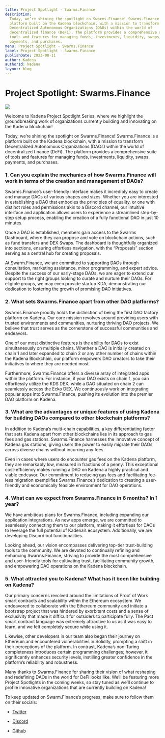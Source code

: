 ```yaml
---
title: Project Spotlight - Swarms.Finance
description:
  Today, we’re shining the spotlight on Swarms.Finance! Swarms.Finance is a
  platform built on the Kadena blockchain, with a mission to transform
  Decentralized Autonomous Organizations (DAOs) within the world of
  decentralized finance (DeFi). The platform provides a comprehensive suite of
  tools and features for managing funds, investments, liquidity, swaps,
  payments, and purchases.
menu: Project Spotlight - Swarms.Finance
label: Project Spotlight - Swarms.Finance
publishDate: 2023-08-11
author: Kadena
authorId: kadena
layout: blog
---
```


# Project Spotlight: Swarms.Finance

![](/assets/blog/2023/1_o2Ry6xVk_GnK-GvZrICtew.webp)

Welcome to Kadena Project Spotlight Series, where we highlight the
groundbreaking work of organizations currently building and innovating on the
Kadena blockchain!

Today, we’re shining the spotlight on Swarms.Finance! Swarms.Finance is a
platform built on the Kadena blockchain, with a mission to transform
Decentralized Autonomous Organizations (DAOs) within the world of decentralized
finance (DeFi). The platform provides a comprehensive suite of tools and
features for managing funds, investments, liquidity, swaps, payments, and
purchases.

### **1. Can you explain the mechanics of how Swarms.Finance will work in terms of the creation and management of DAOs?**

Swarms.Finance’s user-friendly interface makes it incredibly easy to create and
manage DAOs of various shapes and sizes. Whether you are interested in
establishing a DAO that embodies the principles of equality, or one with
distinct roles and permissions akin to a Discord channel, our intuitive
interface and application allows users to experience a streamlined step-by-step
setup process, enabling the creation of a fully functional DAO in just 10
minutes.

Once a DAO is established, members gain access to the Swarms Dashboard, where
they can propose and vote on blockchain actions, such as fund transfers and DEX
Swaps. The dashboard is thoughtfully organized into sections, ensuring
effortless navigation, with the “Proposals” section serving as a central hub for
creating proposals.

At Swarm.Finance, we are committed to supporting DAOs through consultation,
marketing assistance, minor programming, and expert advice. Despite the success
of our early-stage DAOs, we are eager to extend our support to the right groups
looking to curate and nurture their DAOs. For eligible groups, we may even
provide startup KDA, demonstrating our dedication to fostering the growth of
promising DAO initiatives.

### **2. What sets Swarms.Finance apart from other DAO platforms?**

Swarms.Finance proudly holds the distinction of being the first DAO factory
platform on Kadena. Our core mission revolves around providing users with
trusted environments and communities, nurturing thriving DAO projects. We
believe that trust serves as the cornerstone of successful communities and
endeavors.

One of our most distinctive features is the ability for DAOs to exist
simultaneously on multiple chains. Whether a DAO is initially created on chain 1
and later expanded to chain 2 or any other number of chains within the Kadena
Blockchain, our platform empowers DAO creators to take their initiatives to
where they are needed most.

Furthermore, Swarms.Finance offers a diverse array of integrated apps within the
platform. For instance, if your DAO exists on chain 1, you can effortlessly
utilize the KDS DEX, while a DAO situated on chain 2 can seamlessly access the
Ecko DEX. We continuously work on integrating popular apps into Swarms.Finance,
pushing its evolution into the premier DAO platform on Kadena.

### **3. What are the advantages or unique features of using Kadena for building DAOs compared to other blockchain platforms?**

In addition to Kadena’s multi-chain capabilities, a key differentiating factor
that sets Kadena apart from other blockchains lies in its approach to gas fees
and gas stations. Swarms.Finance harnesses the innovative concept of Kadena gas
stations, giving users the power to easily migrate their DAOs across diverse
chains without incurring any fees.

Even in cases where users do encounter gas fees on the Kadena platform, they are
remarkably low, measured in fractions of a penny. This exceptional
cost-efficiency makes running a DAO on Kadena a highly practical and viable
endeavor. Our commitment to reducing gas fees and facilitating fee-less
migration exemplifies Swarms.Finance’s dedication to creating a user-friendly
and economically feasible environment for DAO operations.

### **4. What can we expect from Swarms.Finance in 6 months? In 1 year?**

We have ambitious plans for Swarms.Finance, including expanding our application
integrations. As new apps emerge, we are committed to seamlessly connecting them
to our platform, making it effortless for DAOs to leverage the full potential of
Kadena’s ecosystem. Additionally, we are developing Discord bot functionalities.

Looking ahead, our vision encompasses delivering top-tier trust-building tools
to the community. We are devoted to continually refining and enhancing
Swarms.Finance, striving to provide the most comprehensive and user-friendly
tools for cultivating trust, facilitating community growth, and empowering DAO
operations on the Kadena blockchain.

### **5. What attracted you to Kadena? What has it been like building on Kadena?**

Our primary concerns revolved around the limitations of Proof of Work smart
contracts and scalability within the Ethereum ecosystem. We endeavored to
collaborate with the Ethereum community and initiate a bootstrap project that
was hindered by exorbitant costs and a sense of exclusivity that made it
difficult for outsiders to participate fully. The Pact smart contract language
was extremely attractive to us as it was easy to learn, and we felt completely
secure while using it.

Likewise, other developers in our team also began their journey on Ethereum and
encountered vulnerabilities in Solidity, prompting a shift in their perceptions
of the platform. In contrast, Kadena’s non-Turing completeness introduces
certain programming challenges; however, it significantly enhances security
levels, instilling greater confidence in the platform’s reliability and
robustness.

Many thanks to Swarms.Finance for sharing their vision of what reshaping and
redefining DAOs in the world for DeFi looks like. We’ll be featuring more
Project Spotlights in the coming weeks, so stay tuned as we’ll continue to
profile innovative organizations that are currently building on Kadena!

To keep updated on Swarm.Finance’s progress, make sure to follow them on their
socials:

- [Twitter](https://twitter.com/SwarmsFinance)

- [Discord](https://discord.gg/y8KbQRxScF)

- [Github](https://github.com/squiegee/swarms)

